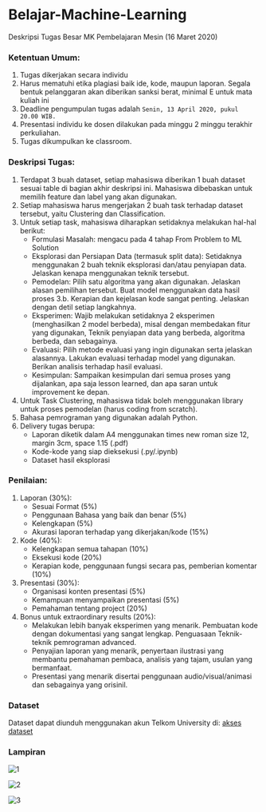 # Belajar-Machine-Learning

Deskripsi Tugas Besar MK Pembelajaran Mesin (16 Maret 2020) 

### Ketentuan Umum: 
1. Tugas dikerjakan secara individu 
2. Harus mematuhi etika plagiasi baik ide, kode, maupun laporan. Segala bentuk pelanggaran akan diberikan sanksi berat, minimal E untuk mata kuliah ini 
3. Deadline pengumpulan tugas adalah `Senin, 13 April 2020, pukul 20.00 WIB.` 
4. Presentasi individu ke dosen dilakukan pada minggu 2 minggu terakhir perkuliahan. 
5. Tugas dikumpulkan ke classroom. 
 
### Deskripsi Tugas: 
1. Terdapat 3 buah dataset, setiap mahasiswa diberikan 1 buah dataset sesuai table di bagian akhir deskripsi ini. Mahasiswa dibebaskan untuk memilih feature dan label yang akan digunakan. 
2. Setiap mahasiswa harus mengerjakan 2 buah task terhadap dataset tersebut, yaitu Clustering dan Classification. 
3. Untuk setiap task, mahasiswa diharapkan setidaknya melakukan hal-hal berikut: 
    + Formulasi Masalah: mengacu pada 4 tahap From Problem to ML Solution 
    + Eksplorasi dan Persiapan Data (termasuk split data): Setidaknya menggunakan 2 buah teknik eksplorasi dan/atau penyiapan data.           Jelaskan kenapa menggunakan teknik tersebut. 
    + Pemodelan: Pilih satu algoritma yang akan digunakan. Jelaskan alasan pemilihan tersebut. Buat model menggunakan data hasil proses       3.b. Kerapian dan kejelasan kode sangat penting. Jelaskan dengan detil setiap langkahnya. 
    + Eksperimen: Wajib melakukan setidaknya 2 eksperimen (menghasilkan 2 model berbeda), misal dengan membedakan fitur yang digunakan,       Teknik penyiapan data yang berbeda, algoritma berbeda, dan sebagainya. 
    + Evaluasi: Pilih metode evaluasi yang ingin digunakan serta jelaskan alasannya. Lakukan evaluasi terhadap model yang digunakan.           Berikan analisis terhadap hasil evaluasi. 
    + Kesimpulan: Sampaikan kesimpulan dari semua proses yang dijalankan, apa saja lesson learned, dan apa saran untuk improvement ke         depan. 
4. Untuk Task Clustering, mahasiswa tidak boleh menggunakan library untuk proses pemodelan (harus coding from scratch). 
5. Bahasa pemrograman yang digunakan adalah Python. 
6. Delivery tugas berupa: 
    + Laporan diketik dalam A4 menggunakan times new roman size 12, margin 3cm, space 1.15 (.pdf) 
    + Kode-kode yang siap dieksekusi (.py/.ipynb) 
    + Dataset hasil eksplorasi

### Penilaian: 
1. Laporan (30%): 
    + Sesuai Format (5%) 
    + Penggunaan Bahasa yang baik dan benar (5%) 
    + Kelengkapan (5%) 
    + Akurasi laporan terhadap yang dikerjakan/kode (15%) 
2. Kode (40%): 
    + Kelengkapan semua tahapan (10%) 
    + Eksekusi kode (20%) 
    + Kerapian kode, penggunaan fungsi secara pas, pemberian komentar (10%) 
3. Presentasi (30%): 
    + Organisasi konten presentasi (5%) 
    + Kemampuan menyampaikan presentasi (5%) 
    + Pemahaman tentang project (20%) 
4. Bonus untuk extraordinary results (20%): 
    + Melakukan lebih banyak eksperimen yang menarik. Pembuatan kode dengan dokumentasi yang sangat lengkap. Penguasaan Teknik-teknik pemrograman advanced. 
    + Penyajian laporan yang menarik, penyertaan ilustrasi yang membantu pemahaman pembaca, analisis yang tajam, usulan yang bermanfaat. 
    + Presentasi yang menarik disertai penggunaan audio/visual/animasi dan sebagainya yang orisinil. 

### Dataset

Dataset dapat diunduh menggunakan akun Telkom University di: [akses dataset](https://drive.google.com/drive/folders/1yamUwXBlnK-U6DYea7WCixODe9dDj8-z "Let's Go!")
 
### Lampiran

![1](https://user-images.githubusercontent.com/37401533/77568110-bb365180-6efa-11ea-9642-12fbe0933bd8.JPG)

![2](https://user-images.githubusercontent.com/37401533/77568146-ca1d0400-6efa-11ea-8c9d-ee3ae9b84ec7.JPG)

![3](https://user-images.githubusercontent.com/37401533/77568181-d4d79900-6efa-11ea-9bc2-77e580228944.JPG)
